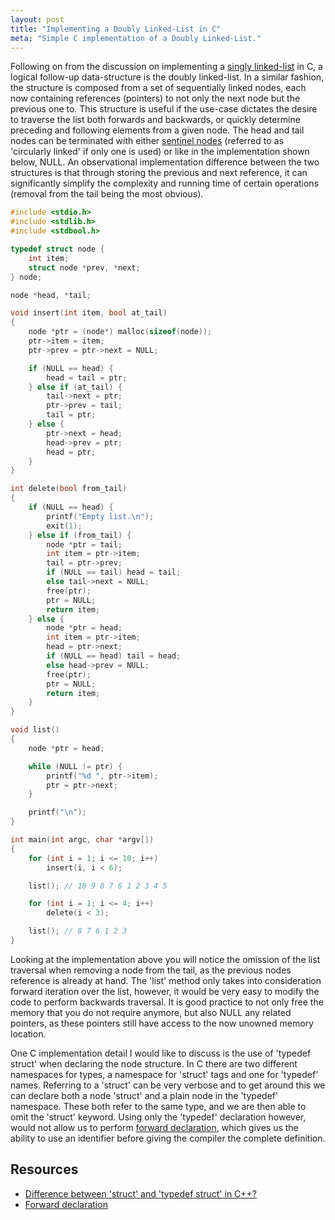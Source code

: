 ```yaml
---
layout: post
title: "Implementing a Doubly Linked-List in C"
meta: "Simple C implementation of a Doubly Linked-List."
---
```


Following on from the discussion on implementing a [singly linked-list](/posts/implementing-a-singly-linked-list-in-c/) in C, a logical follow-up data-structure is the doubly linked-list.
In a similar fashion, the structure is composed from a set of sequentially linked nodes, each now containing references (pointers) to not only the next node but the previous one to.
This structure is useful if the use-case dictates the desire to traverse the list both forwards and backwards, or quickly determine preceding and following elements from a given node.
The head and tail nodes can be terminated with either [sentinel nodes](http://en.wikipedia.org/wiki/Sentinel_node) (referred to as 'circularly linked' if only one is used) or like in the implementation shown below, NULL.
An observational implementation difference between the two structures is that through storing the previous and next reference, it can significantly simplify the complexity and running time of certain operations (removal from the tail being the most obvious).
<!--more-->

```c
#include <stdio.h>
#include <stdlib.h>
#include <stdbool.h>

typedef struct node {
    int item;
    struct node *prev, *next;
} node;

node *head, *tail;

void insert(int item, bool at_tail)
{
    node *ptr = (node*) malloc(sizeof(node));
    ptr->item = item;
    ptr->prev = ptr->next = NULL;

    if (NULL == head) {
        head = tail = ptr;
    } else if (at_tail) {
        tail->next = ptr;
        ptr->prev = tail;
        tail = ptr;
    } else {
        ptr->next = head;
        head->prev = ptr;
        head = ptr;
    }
}

int delete(bool from_tail)
{
    if (NULL == head) {
        printf("Empty list.\n");
        exit(1);
    } else if (from_tail) {
        node *ptr = tail;
        int item = ptr->item;
        tail = ptr->prev;
        if (NULL == tail) head = tail;
        else tail->next = NULL;
        free(ptr);
        ptr = NULL;
        return item;
    } else {
        node *ptr = head;
        int item = ptr->item;
        head = ptr->next;
        if (NULL == head) tail = head;
        else head->prev = NULL;
        free(ptr);
        ptr = NULL;
        return item;
    }
}

void list()
{
    node *ptr = head;

    while (NULL != ptr) {
        printf("%d ", ptr->item);
        ptr = ptr->next;
    }

    printf("\n");
}

int main(int argc, char *argv[])
{
    for (int i = 1; i <= 10; i++)
        insert(i, i < 6);

    list(); // 10 9 8 7 6 1 2 3 4 5

    for (int i = 1; i <= 4; i++)
        delete(i < 3);

    list(); // 8 7 6 1 2 3
}
```

Looking at the implementation above you will notice the omission of the list traversal when removing a node from the tail, as the previous nodes reference is already at hand.
The 'list' method only takes into consideration forward iteration over the list, however, it would be very easy to modify the code to perform backwards traversal.
It is good practice to not only free the memory that you do not require anymore, but also NULL any related pointers, as these pointers still have access to the now unowned memory location.

One C implementation detail I would like to discuss is the use of 'typedef struct' when declaring the node structure.
In C there are two different namespaces for types, a namespace for 'struct' tags and one for 'typedef' names.
Referring to a 'struct' can be very verbose and to get around this we can declare both a node 'struct' and a plain node in the 'typedef' namespace.
These both refer to the same type, and we are then able to omit the 'struct' keyword.
Using only the 'typedef' declaration however, would not allow us to perform [forward declaration](http://en.wikipedia.org/wiki/Forward_declaration), which gives us the ability to use an identifier before giving the compiler the complete definition.

## Resources

- [Difference between 'struct' and 'typedef struct' in C++?](http://stackoverflow.com/questions/612328/difference-between-struct-and-typedef-struct-in-c)
- [Forward declaration](http://en.wikipedia.org/wiki/Forward_declaration)
